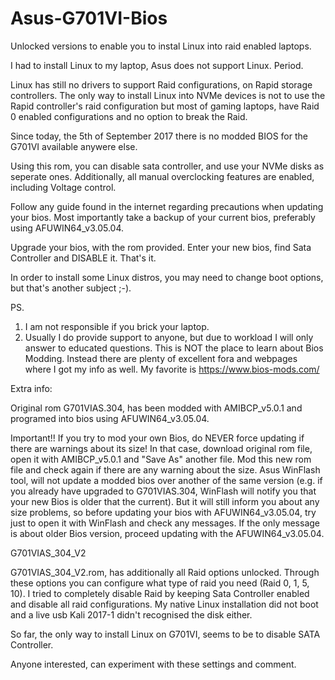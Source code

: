 # Asus-G701VI-Bios
Unlocked versions to enable you to instal Linux into raid enabled laptops.

I had to install Linux to my laptop, Asus does not support Linux. Period. 

Linux has still no drivers to support Raid configurations, on Rapid storage controllers.
The only way to install Linux into NVMe devices is not to use the Rapid controller's raid configuration 
but most of gaming laptops, have Raid 0 enabled configurations and no option to break the Raid.

Since today, the 5th of September 2017 there is no modded BIOS for the G701VI available anywere else.

Using this rom, you can disable sata controller, and use your NVMe disks as seperate ones.
Additionally, all manual overclocking features are enabled, including Voltage control.

Follow any guide found in the internet regarding precautions when updating your bios.
Most importantly take a backup of your current bios, preferably using AFUWIN64_v3.05.04.

Upgrade your bios, with the rom provided.
Enter your new bios, find Sata Controller and DISABLE it. That's it.

In order to install some Linux distros, you may need to change boot options, but that's another subject ;-).




PS.

1. I am not responsible if you brick your laptop.
2. Usually I do provide support to anyone, but due to workload I will only answer to educated questions.
This is NOT the place to learn about Bios Modding. Instead there are plenty of excellent fora and webpages
where I got my info as well. My favorite is https://www.bios-mods.com/

Extra info:

Original rom G701VIAS.304, has been modded with AMIBCP_v5.0.1 and programed into bios using AFUWIN64_v3.05.04.

Important!!
If you try to mod your own Bios, do NEVER force updating if there are warnings about its size!
In that case, download original rom file, open it with AMIBCP_v5.0.1 and "Save As" another file. 
Mod this new rom file and check again if there are any warning about the size.
Asus WinFlash tool, will not update a modded bios over another of the same version (e.g. if you already have upgraded to G701VIAS.304, WinFlash will notify you that your new Bios is older that the current). But it will still inform you about any size problems, so before updating your bios with AFUWIN64_v3.05.04, try just to open it with WinFlash and check any messages.
If the only message is about older Bios version, proceed updating with the AFUWIN64_v3.05.04.



G701VIAS_304_V2

G701VIAS_304_V2.rom, has additionally all Raid options unlocked. Through these options you can configure what type of raid you need (Raid 0, 1, 5, 10). I tried to completely disable Raid by keeping Sata Controller enabled and disable all raid configurations. My native Linux installation did not boot and a live usb Kali 2017-1 didn't recognised the disk either.

So far, the only way to install Linux on G701VI, seems to be to disable SATA Controller.

Anyone interested, can experiment with these settings and comment.



